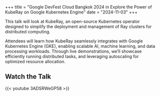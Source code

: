 +++
title = "Google DevFest Cloud Bangkok 2024 in Explore the Power of KubeRay on Google Kubernetes Engine"
date = "2024-11-03"
+++

This talk will look at KubeRay, an open-source Kubernetes operator designed to simplify the deployment and management of Ray clusters for distributed computing.
<!--more-->
Attendees will learn how KubeRay seamlessly integrates with Google Kubernetes Engine (GKE), enabling scalable AI, machine learning, and data processing workloads. Through live demonstrations, we’ll showcase efficiently running distributed tasks, and leveraging autoscaling for optimized resource allocation.

## Watch the Talk

{{< youtube 3ADSRWeGP58 >}}
